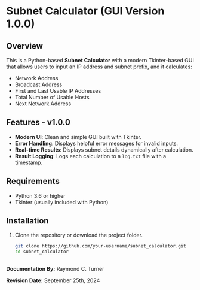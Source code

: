 # Subnet Calculator (GUI Version 1.0.0)

## Overview

This is a Python-based **Subnet Calculator** with a modern Tkinter-based GUI that allows users to input an IP address and subnet prefix, and it calculates:
- Network Address
- Broadcast Address
- First and Last Usable IP Addresses
- Total Number of Usable Hosts
- Next Network Address

## Features - v1.0.0

- **Modern UI**: Clean and simple GUI built with Tkinter.
- **Error Handling**: Displays helpful error messages for invalid inputs.
- **Real-time Results**: Displays subnet details dynamically after calculation.
- **Result Logging**: Logs each calculation to a `log.txt` file with a timestamp.

## Requirements

- Python 3.6 or higher
- Tkinter (usually included with Python)

## Installation

1. Clone the repository or download the project folder.

   ```bash
   git clone https://github.com/your-username/subnet_calculator.git
   cd subnet_calculator
 
 **Documentation By:** Raymond C. Turner
 
 **Revision Date:** September 25th, 2024